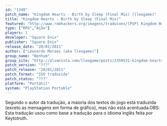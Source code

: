 ```yaml
---
id: "1349"
patch_name: "Kingdom Hearts - Birth by Sleep (Final Mix) (lleogame)"
title: "Kingdom Hearts - Birth by Sleep (Final Mix)"
featured: "http://www.romhackers.org/imagens/traducoes/[PSP] Kingdom Hearts - Birth by Sleep Final Mix - lleogame - 1.jpg"
type: ["RPG","Ação"]
players: 1
developer: "Square Enix"
publisher: "Square Enix"
release_date: "20/01/2011"
author: ["Leonardo Moraes (aka lleogame)"]
group_name: "Nenhum"
group_site: "http://alvanista.com/lleogame/posts/2359531-kingdom-hearts-birth-by-sleep-final-mix-traduzido-em-pt-br-download"
patch_version: "???"
patch_release: "20/01/2011"
patch_format: "ISO traduzida"
patch_status: "???"
platform: "Portátil"
system: "PlayStation Portable"
---
```


Segundo o autor da tradução, a maioria dos textos do jogo está traduzida (exceto as mensagens em forma de gráfico), mas não está acentuada.OBS: Esta tradução usou como base a tradução para o idioma inglês feita por Keytotruth.